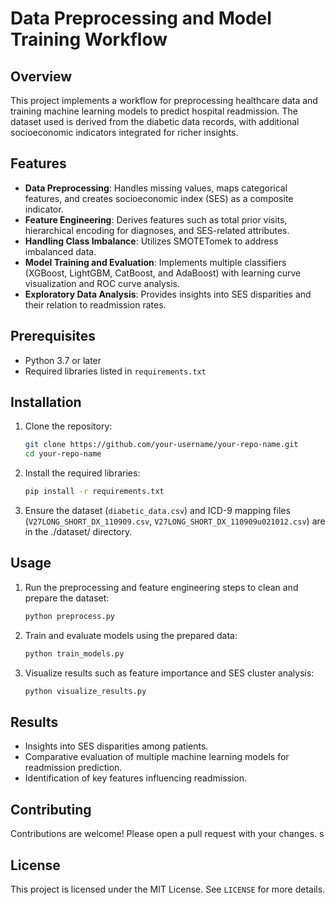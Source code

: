 # Data Preprocessing and Model Training Workflow

## Overview

This project implements a workflow for preprocessing healthcare data and training machine learning models to predict hospital readmission. The dataset used is derived from the diabetic data records, with additional socioeconomic indicators integrated for richer insights. 

## Features

- **Data Preprocessing**: Handles missing values, maps categorical features, and creates socioeconomic index (SES) as a composite indicator.
- **Feature Engineering**: Derives features such as total prior visits, hierarchical encoding for diagnoses, and SES-related attributes.
- **Handling Class Imbalance**: Utilizes SMOTETomek to address imbalanced data.
- **Model Training and Evaluation**: Implements multiple classifiers (XGBoost, LightGBM, CatBoost, and AdaBoost) with learning curve visualization and ROC curve analysis.
- **Exploratory Data Analysis**: Provides insights into SES disparities and their relation to readmission rates.

## Prerequisites

- Python 3.7 or later
- Required libraries listed in `requirements.txt`

## Installation

1. Clone the repository:
    ```bash
    git clone https://github.com/your-username/your-repo-name.git
    cd your-repo-name
    ```

2. Install the required libraries:
    ```bash
    pip install -r requirements.txt
    ```

3. Ensure the dataset (`diabetic_data.csv`) and ICD-9 mapping files (`V27LONG_SHORT_DX_110909.csv`, `V27LONG_SHORT_DX_110909u021012.csv`) are in the ./dataset/ directory.

## Usage

1. Run the preprocessing and feature engineering steps to clean and prepare the dataset:
    ```bash
    python preprocess.py
    ```

2. Train and evaluate models using the prepared data:
    ```bash
    python train_models.py
    ```

3. Visualize results such as feature importance and SES cluster analysis:
    ```bash
    python visualize_results.py
    ```

## Results

- Insights into SES disparities among patients.
- Comparative evaluation of multiple machine learning models for readmission prediction.
- Identification of key features influencing readmission.

## Contributing

Contributions are welcome! Please open a pull request with your changes.
s
## License

This project is licensed under the MIT License. See `LICENSE` for more details.
